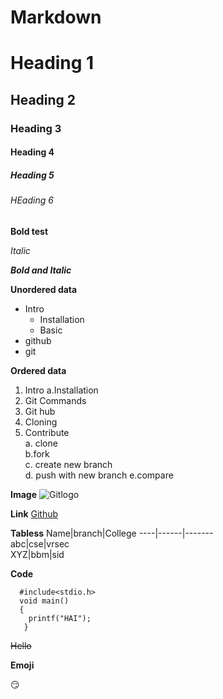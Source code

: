 # Markdown

# Heading 1

## Heading 2

### Heading 3

#### Heading 4

##### Heading 5

###### HEading 6

**Bold test**

*Italic*

***Bold and Italic***

**Unordered data**
- Intro
  * Installation
  * Basic
- github
- git

**Ordered data**
1. Intro
    a.Installation      
2. Git Commands    
3. Git hub    
4. Cloning      
5. Contribute     
   a. clone    
   b.fork   
   c. create new branch  
   d. push with new branch
   e.compare
   
**Image**
![Gitlogo](https://img.pngio.com/github-logo-icon-of-glyph-style-available-in-svg-png-eps-ai-github-icon-png-256_256.png)

**Link**
[Github](https://github.com)

**Tabless**
Name|branch|College
----|------|-------   
abc|cse|vrsec   
XYZ|bbm|sid   

**Code**  
```
  #include<stdio.h>
  void main()
  {
    printf("HAI");
   }
 ```
 
 ~~Hello~~
 
 **Emoji**
 
 :smirk:

